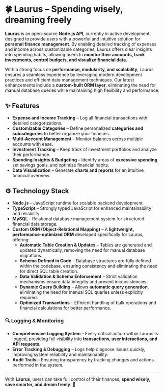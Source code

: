 # 🍀 Laurus – Spending wisely, dreaming freely  

**Laurus** is an open-source **Node.js API**, currently in active development, designed to provide users with a powerful and intuitive solution for **personal finance management**. By enabling detailed tracking of expenses and income across customizable categories, Laurus offers clear insights into spending habits, allowing users to **monitor their accounts, track investments, control budgets, and visualize financial data**.  

With a strong focus on **performance, modularity, and scalability**, Laurus ensures a seamless experience by leveraging modern development practices and efficient data management techniques. Our latest enhancements include a **custom-built ORM layer**, eliminating the need for manual database queries while maintaining high flexibility and performance.

## ✨ Features  

- **Expense and Income Tracking** – Log all financial transactions with detailed categorizations.  
- **Customizable Categories** – Define personalized **categories and subcategories** to better organize your finances.  
- **Multi-Account Management** – Monitor balances across multiple accounts with ease.  
- **Investment Tracking** – Keep track of investment portfolios and analyze their performance.  
- **Spending Insights & Budgeting** – Identify areas of **excessive spending**, set savings goals, and optimize financial habits.  
- **Data Visualization** – Generate **charts and reports** for an intuitive financial overview.  

## ⚙️ Technology Stack  

- **Node.js** – JavaScript runtime for scalable backend development.  
- **TypeScript** – Strongly typed JavaScript for enhanced maintainability and reliability.  
- **MySQL** – Relational database management system for structured financial data storage.  
- **Custom ORM (Object-Relational Mapping)** – A **lightweight, performance-optimized ORM** developed specifically for Laurus, offering:  
  - **Automatic Table Creation & Updates** – Tables are generated and updated dynamically, removing the need for manual database migrations.  
  - **Schema Defined in Code** – Database structures are fully defined within the codebase, ensuring consistency and eliminating the need for direct SQL table creation.  
  - **Data Validation & Schema Enforcement** – Strict validation mechanisms ensure data integrity and prevent inconsistencies.  
  - **Dynamic Query Building** – Allows **automatic query generation**, eliminating the need for manual SQL queries unless explicitly required.  
  - **Optimized Transactions** – Efficient handling of bulk operations and financial calculations for better performance.  

### 🔍 Logging & Monitoring  

- **Comprehensive Logging System** – Every critical action within Laurus is logged, providing full visibility into **transactions, user interactions, and API requests**.  
- **Error Tracking & Debugging** – Logs help diagnose issues quickly, improving system reliability and maintainability.  
- **Audit Trails** – Ensuring transparency by tracking changes and actions performed in the system.  

---

With **Laurus**, users can take full control of their finances, **spend wisely, save smarter, and dream freely**. 🚀  
